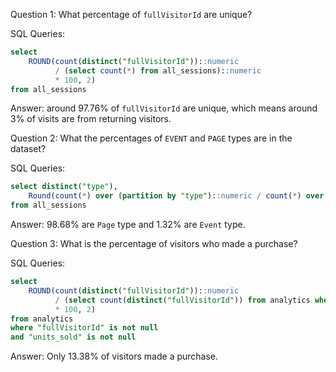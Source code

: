 Question 1: What percentage of `fullVisitorId` are unique?

SQL Queries:
```sql
select 
	ROUND(count(distinct("fullVisitorId"))::numeric 
		  / (select count(*) from all_sessions)::numeric
		  * 100, 2)
from all_sessions
```
Answer: 
around 97.76% of `fullVisitorId` are unique, which means around 3% of visits are from returning visitors.

Question 2: What the percentages of `EVENT` and `PAGE` types are in the dataset?

SQL Queries:
```sql
select distinct("type"),
	Round(count(*) over (partition by "type")::numeric / count(*) over ()::numeric * 100, 2)
from all_sessions
```

Answer:
98.68% are `Page` type and 1.32% are `Event` type.

Question 3: What is the percentage of visitors who made a purchase?

SQL Queries:
```sql
select 
	ROUND(count(distinct("fullVisitorId"))::numeric 
		  / (select count(distinct("fullVisitorId")) from analytics where "fullVisitorId" is not null)::numeric
		  * 100, 2)
from analytics 
where "fullVisitorId" is not null
and "units_sold" is not null
```

Answer:
Only 13.38% of visitors made a purchase.

